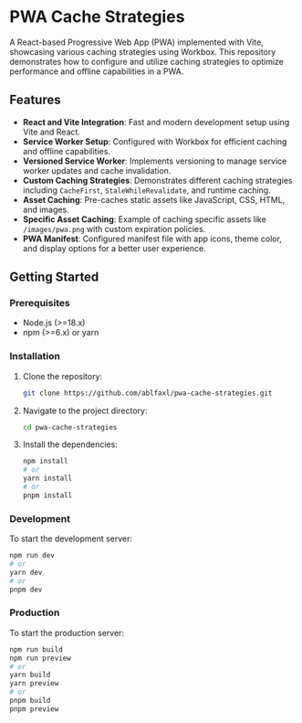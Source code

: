 # PWA Cache Strategies

A React-based Progressive Web App (PWA) implemented with Vite, showcasing various caching strategies using Workbox. This repository demonstrates how to configure and utilize caching strategies to optimize performance and offline capabilities in a PWA.

## Features

- **React and Vite Integration**: Fast and modern development setup using Vite and React.
- **Service Worker Setup**: Configured with Workbox for efficient caching and offline capabilities.
- **Versioned Service Worker**: Implements versioning to manage service worker updates and cache invalidation.
- **Custom Caching Strategies**: Demonstrates different caching strategies including `CacheFirst`, `StaleWhileRevalidate`, and runtime caching.
- **Asset Caching**: Pre-caches static assets like JavaScript, CSS, HTML, and images.
- **Specific Asset Caching**: Example of caching specific assets like `/images/pwa.png` with custom expiration policies.
- **PWA Manifest**: Configured manifest file with app icons, theme color, and display options for a better user experience.

## Getting Started

### Prerequisites

- Node.js (>=18.x)
- npm (>=6.x) or yarn

### Installation

1. Clone the repository:
   ```bash
   git clone https://github.com/ablfaxl/pwa-cache-strategies.git
   ```
2. Navigate to the project directory:
   ```bash
   cd pwa-cache-strategies
   ```
3. Install the dependencies:
   ```bash
   npm install
   # or
   yarn install
   # or
   pnpm install
   ```

### Development

To start the development server:

```bash
npm run dev
# or
yarn dev
# or
pnpm dev
```

### Production

To start the production server:

```bash
npm run build
npm run preview
# or
yarn build
yarn preview
# or
pnpm build
pnpm preview
```
